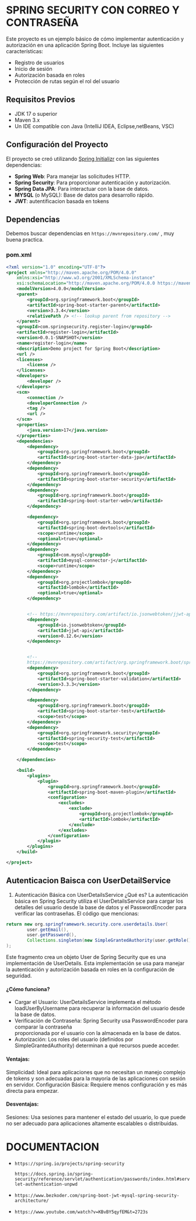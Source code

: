 # SPRING SECURITY CON CORREO Y CONTRASEÑA
Este proyecto es un ejemplo básico de cómo implementar autenticación y autorización en una aplicación Spring Boot. Incluye las siguientes características:
- Registro de usuarios
- Inicio de sesión
- Autorización basada en roles
- Protección de rutas según el rol del usuario










## Requisitos Previos

- JDK 17 o superior
- Maven 3.x
- Un IDE compatible con Java (IntelliJ IDEA, Eclipse,netBeans, VSC)





## Configuración del Proyecto

El proyecto se creó utilizando [Spring Initializr](https://start.spring.io/) con las siguientes dependencias:
- **Spring Web**: Para manejar las solicitudes HTTP.
- **Spring Security**: Para proporcionar autenticación y autorización.
- **Spring Data JPA**: Para interactuar con la base de datos.
- **MYSQL** (o MySQL): Base de datos  para desarrollo rápido.
- **JWT**: autentificacion basada en tokens




## Dependencias

Debemos buscar dependencias en `https://mvnrepository.com/` , muy buena practica.


### pom.xml

```xml
<?xml version="1.0" encoding="UTF-8"?>
<project xmlns="http://maven.apache.org/POM/4.0.0"
	xmlns:xsi="http://www.w3.org/2001/XMLSchema-instance"
	xsi:schemaLocation="http://maven.apache.org/POM/4.0.0 https://maven.apache.org/xsd/maven-4.0.0.xsd">
	<modelVersion>4.0.0</modelVersion>
	<parent>
		<groupId>org.springframework.boot</groupId>
		<artifactId>spring-boot-starter-parent</artifactId>
		<version>3.3.4</version>
		<relativePath /> <!-- lookup parent from repository -->
	</parent>
	<groupId>com.springsecurity.register-login</groupId>
	<artifactId>register-login</artifactId>
	<version>0.0.1-SNAPSHOT</version>
	<name>register-login</name>
	<description>Demo project for Spring Boot</description>
	<url />
	<licenses>
		<license />
	</licenses>
	<developers>
		<developer />
	</developers>
	<scm>
		<connection />
		<developerConnection />
		<tag />
		<url />
	</scm>
	<properties>
		<java.version>17</java.version>
	</properties>
	<dependencies>
		<dependency>
			<groupId>org.springframework.boot</groupId>
			<artifactId>spring-boot-starter-data-jpa</artifactId>
		</dependency>
		<dependency>
			<groupId>org.springframework.boot</groupId>
			<artifactId>spring-boot-starter-security</artifactId>
		</dependency>
		<dependency>
			<groupId>org.springframework.boot</groupId>
			<artifactId>spring-boot-starter-web</artifactId>
		</dependency>

		<dependency>
			<groupId>org.springframework.boot</groupId>
			<artifactId>spring-boot-devtools</artifactId>
			<scope>runtime</scope>
			<optional>true</optional>
		</dependency>
		<dependency>
			<groupId>com.mysql</groupId>
			<artifactId>mysql-connector-j</artifactId>
			<scope>runtime</scope>
		</dependency>
		<dependency>
			<groupId>org.projectlombok</groupId>
			<artifactId>lombok</artifactId>
			<optional>true</optional>
		</dependency>


		<!-- https://mvnrepository.com/artifact/io.jsonwebtoken/jjwt-api -->
		<dependency>
			<groupId>io.jsonwebtoken</groupId>
			<artifactId>jjwt-api</artifactId>
			<version>0.12.6</version>
		</dependency>


		<!--
		https://mvnrepository.com/artifact/org.springframework.boot/spring-boot-starter-validation -->
		<dependency>
			<groupId>org.springframework.boot</groupId>
			<artifactId>spring-boot-starter-validation</artifactId>
			<version>3.3.3</version>
		</dependency>

		<dependency>
			<groupId>org.springframework.boot</groupId>
			<artifactId>spring-boot-starter-test</artifactId>
			<scope>test</scope>
		</dependency>
		<dependency>
			<groupId>org.springframework.security</groupId>
			<artifactId>spring-security-test</artifactId>
			<scope>test</scope>
		</dependency>

	</dependencies>

	<build>
		<plugins>
			<plugin>
				<groupId>org.springframework.boot</groupId>
				<artifactId>spring-boot-maven-plugin</artifactId>
				<configuration>
					<excludes>
						<exclude>
							<groupId>org.projectlombok</groupId>
							<artifactId>lombok</artifactId>
						</exclude>
					</excludes>
				</configuration>
			</plugin>
		</plugins>
	</build>

</project>


```




## Autenticacion Baisca con UserDetailService

1. Autenticación Básica con UserDetailsService
¿Qué es?
La autenticación básica en Spring Security utiliza el UserDetailsService para cargar los detalles del usuario desde la base de datos y el PasswordEncoder para verificar las contraseñas. El código que mencionas:

```java
return new org.springframework.security.core.userdetails.User(
        user.getEmail(),
        user.getPassword(),
        Collections.singleton(new SimpleGrantedAuthority(user.getRole().name()))
);

```
Este fragmento crea un objeto User de Spring Security que es una implementación de UserDetails. Esta implementación se usa para manejar la autenticación y autorización basada en roles en la configuración de seguridad.

#### ¿Cómo funciona?
- Cargar el Usuario: UserDetailsService implementa el método loadUserByUsername para recuperar 
  la información del usuario desde la base de datos.
- Verificación de Contraseña: Spring Security usa PasswordEncoder para comparar la contraseña  
  proporcionada por el usuario con la almacenada en la base de datos.
- Autorización: Los roles del usuario (definidos por SimpleGrantedAuthority) determinan a qué 
  recursos puede acceder.

#### Ventajas:
Simplicidad: Ideal para aplicaciones que no necesitan un manejo complejo de tokens y son adecuadas para la mayoría de las aplicaciones con sesión en servidor.
Configuración Básica: Requiere menos configuración y es más directa para empezar.
#### Desventajas:
Sesiones: Usa sesiones para mantener el estado del usuario, lo que puede no ser adecuado para aplicaciones altamente escalables o distribuidas.




# DOCUMENTACION
- `https://spring.io/projects/spring-security` 
    
	`https://docs.spring.io/spring-security/reference/servlet/authentication/passwords/index.html#servlet-authentication-unpwd`
   
- `https://www.bezkoder.com/spring-boot-jwt-mysql-spring-security-architecture/`
- `https://www.youtube.com/watch?v=KBvBY5qyfEM&t=2723s`